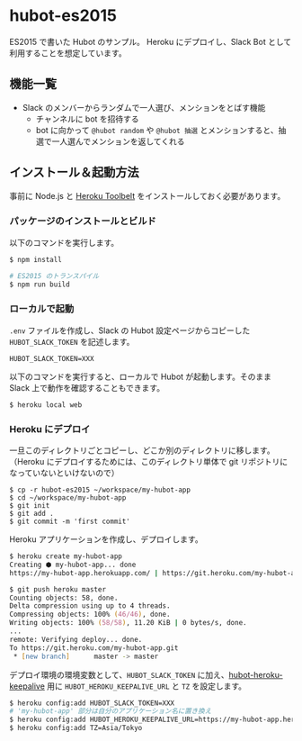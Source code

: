 hubot-es2015
============

ES2015 で書いた Hubot のサンプル。
Heroku にデプロイし、Slack Bot として利用することを想定しています。

## 機能一覧

- Slack のメンバーからランダムで一人選び、メンションをとばす機能
    - チャンネルに bot を招待する
    - bot に向かって `@hubot random` や `@hubot 抽選` とメンションすると、抽選で一人選んでメンションを返してくれる

## インストール＆起動方法

事前に Node.js と [Heroku Toolbelt](https://toolbelt.heroku.com/) をインストールしておく必要があります。

### パッケージのインストールとビルド

以下のコマンドを実行します。

```zsh
$ npm install

# ES2015 のトランスパイル
$ npm run build
```

### ローカルで起動

`.env` ファイルを作成し、Slack の Hubot 設定ページからコピーした `HUBOT_SLACK_TOKEN` を記述します。

```
HUBOT_SLACK_TOKEN=XXX
```

以下のコマンドを実行すると、ローカルで Hubot が起動します。そのまま Slack 上で動作を確認することもできます。

```
$ heroku local web
```


### Heroku にデプロイ

一旦このディレクトリごとコピーし、どこか別のディレクトリに移します。  
（Heroku にデプロイするためには、このディレクトリ単体で git リポジトリになっていないといけないので）


```
$ cp -r hubot-es2015 ~/workspace/my-hubot-app
$ cd ~/workspace/my-hubot-app
$ git init
$ git add .
$ git commit -m 'first commit'
```

Heroku アプリケーションを作成し、デプロイします。

```zsh
$ heroku create my-hubot-app
Creating ⬢ my-hubot-app... done
https://my-hubot-app.herokuapp.com/ | https://git.heroku.com/my-hubot-app.git

$ git push heroku master
Counting objects: 58, done.
Delta compression using up to 4 threads.
Compressing objects: 100% (46/46), done.
Writing objects: 100% (58/58), 11.20 KiB | 0 bytes/s, done.
...
remote: Verifying deploy... done.
To https://git.heroku.com/my-hubot-app.git
 * [new branch]      master -> master
```

デプロイ環境の環境変数として、`HUBOT_SLACK_TOKEN` に加え、[hubot-heroku-keepalive](https://github.com/hubot-scripts/hubot-heroku-keepalive) 用に `HUBOT_HEROKU_KEEPALIVE_URL` と `TZ` を設定します。

```zsh
$ heroku config:add HUBOT_SLACK_TOKEN=XXX
# 'my-hubot-app' 部分は自分のアプリケーション名に置き換え
$ heroku config:add HUBOT_HEROKU_KEEPALIVE_URL=https://my-hubot-app.herokuapp.com
$ heroku config:add TZ=Asia/Tokyo
```
